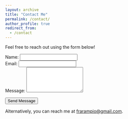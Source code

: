 ```yaml
---
layout: archive
title: "Contact Me"
permalink: /contact/
author_profile: true
redirect_from:
  - /contact
---
```


Feel free to reach out using the form below!

<form action="https://formspree.io/f/xovqlqao" method="POST">
  <div>
    <label for="name">Name:</label>
    <input type="text" id="name" name="name" required>
  </div>

  <div>
    <label for="email">Email:</label>
    <input type="email" id="email" name="_replyto" required>
  </div>

  <div>
    <label for="message">Message:</label>
    <textarea id="message" name="message" rows="5" required></textarea>
  </div>

  <button type="submit">Send Message</button>
</form>

<p>Alternatively, you can reach me at <a href="mailto:frarampio@gmail.com">frarampio@gmail.com</a>.</p>


